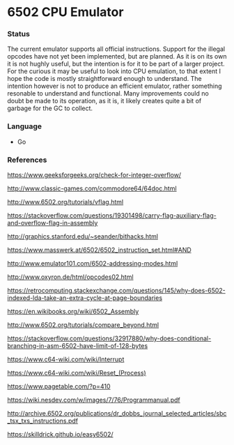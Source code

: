 # 6502 CPU Emulator

### Status

The current emulator supports all official instructions. Support for the illegal opcodes have not yet been implemented, but are planned. 
As it is on its own it is not hughly useful, but the intention is for it to be part of a larger project. 
For the curious it may be useful to look into CPU emulation, to that extent I hope the code is mostly straightforward enough to understand. 
The intention however is not to produce an efficient emulator, rather something resonable to understand and functional. 
Many improvements could no doubt be made to its operation, as it is, it likely creates quite a bit of garbage for the GC to collect.

### Language

 - Go

### References

https://www.geeksforgeeks.org/check-for-integer-overflow/

http://www.classic-games.com/commodore64/64doc.html

http://www.6502.org/tutorials/vflag.html

https://stackoverflow.com/questions/19301498/carry-flag-auxiliary-flag-and-overflow-flag-in-assembly

http://graphics.stanford.edu/~seander/bithacks.html

https://www.masswerk.at/6502/6502_instruction_set.html#AND

http://www.emulator101.com/6502-addressing-modes.html

http://www.oxyron.de/html/opcodes02.html

https://retrocomputing.stackexchange.com/questions/145/why-does-6502-indexed-lda-take-an-extra-cycle-at-page-boundaries

https://en.wikibooks.org/wiki/6502_Assembly

http://www.6502.org/tutorials/compare_beyond.html

https://stackoverflow.com/questions/32917880/why-does-conditional-branching-in-asm-6502-have-limit-of-128-bytes

https://www.c64-wiki.com/wiki/Interrupt

https://www.c64-wiki.com/wiki/Reset_(Process)

https://www.pagetable.com/?p=410

https://wiki.nesdev.com/w/images/7/76/Programmanual.pdf

http://archive.6502.org/publications/dr_dobbs_journal_selected_articles/sbc_tsx_txs_instructions.pdf

https://skilldrick.github.io/easy6502/

